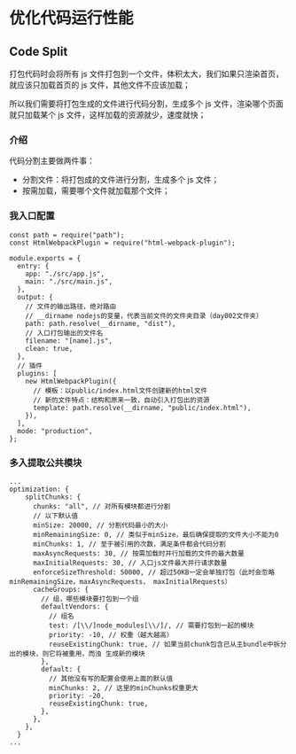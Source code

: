 # 优化代码运行性能

## Code Split

打包代码时会将所有 js 文件打包到一个文件，体积太大，我们如果只渲染首页，就应该只加载首页的 js 文件，其他文件不应该加载；

所以我们需要将打包生成的文件进行代码分割，生成多个 js 文件，渲染哪个页面就只加载某个 js 文件，这样加载的资源就少，速度就快；

### 介绍

代码分割主要做两件事：

- 分割文件：将打包成的文件进行分割，生成多个 js 文件；
- 按需加载，需要哪个文件就加载那个文件；

### 我入口配置

```
const path = require("path");
const HtmlWebpackPlugin = require("html-webpack-plugin");

module.exports = {
  entry: {
    app: "./src/app.js",
    main: "./src/main.js",
  },
  output: {
    // 文件的输出路径，绝对路由
    // __dirname nodejs的变量，代表当前文件的文件夹目录（day002文件夹）
    path: path.resolve(__dirname, "dist"),
    // 入口打包输出的文件名
    filename: "[name].js",
    clean: true,
  },
  // 插件
  plugins: [
    new HtmlWebpackPlugin({
      // 模板：以public/index.html文件创建新的html文件
      // 新的文件特点：结构和原来一致，自动引入打包出的资源
      template: path.resolve(__dirname, "public/index.html"),
    }),
  ],
  mode: "production",
};

```

### 多入提取公共模块

```
...
optimization: {
    splitChunks: {
      chunks: "all", // 对所有模块都进行分割
      // 以下默认值
      minSize: 20000, // 分割代码最小的大小
      minRemainingSize: 0, // 类似于minSize，最后确保提取的文件大小不能为0
      minChunks: 1, // 至于被引用的次数，满足条件都会代码分割
      maxAsyncRequests: 30, // 按需加载时并行加载的文件的最大数量
      maxInitialRequests: 30, // 入口js文件最大并行请求数量
      enforceSizeThreshold: 50000, // 超过50KB一定会单独打包（此时会忽略minRemainingSize，maxAsyncRequests， maxInitialRequests）
      cacheGroups: {
        // 组，哪些模块要打包到一个组
        defaultVendors: {
          // 组名
          test: /[\\/]node_modules[\\/]/, // 需要打包到一起的模块
          priority: -10, // 权重（越大越高）
          reuseExistingChunk: true, // 如果当前chunk包含已从主bundle中拆分出的模块，则它将被重用，而浊 生成新的模块
        },
        default: {
          // 其他没有写的配置会使用上面的默认值
          minChunks: 2, // 这里的minChunks权重更大
          priority: -20,
          reuseExistingChunk: true,
        },
      },
    },
  }
...
```
